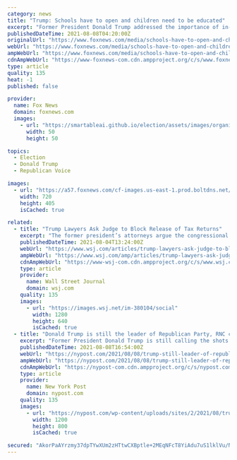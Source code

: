 ```yaml
---
category: news
title: "Trump: Schools have to open and children need to be educated"
excerpt: "Former President Donald Trump addressed the importance of in-person learning with Fox News host Dan Bongino Saturday evening, saying, \"Children have to go back to school.\""
publishedDateTime: 2021-08-08T04:20:00Z
originalUrl: "https://www.foxnews.com/media/schools-have-to-open-and-children-need-to-be-educated-trump-says"
webUrl: "https://www.foxnews.com/media/schools-have-to-open-and-children-need-to-be-educated-trump-says"
ampWebUrl: "https://www.foxnews.com/media/schools-have-to-open-and-children-need-to-be-educated-trump-says.amp"
cdnAmpWebUrl: "https://www-foxnews-com.cdn.ampproject.org/c/s/www.foxnews.com/media/schools-have-to-open-and-children-need-to-be-educated-trump-says.amp"
type: article
quality: 135
heat: -1
published: false

provider:
  name: Fox News
  domain: foxnews.com
  images:
    - url: "https://smartableai.github.io/election/assets/images/organizations/foxnews.com-50x50.jpg"
      width: 50
      height: 50

topics:
  - Election
  - Donald Trump
  - Republican Voice

images:
  - url: "https://a57.foxnews.com/cf-images.us-east-1.prod.boltdns.net/v1/static/694940094001/b2cb0665-c8f1-4267-8a19-1fda81fc12b9/9a4fbdef-7743-4350-b143-81d84474582f/1280x720/match/720/405/image.jpg?ve=1&tl=1"
    width: 720
    height: 405
    isCached: true

related:
  - title: "Trump Lawyers Ask Judge to Block Release of Tax Returns"
    excerpt: "The former president’s attorneys argue the congressional request is rooted solely in the desire for political gain."
    publishedDateTime: 2021-08-04T13:24:00Z
    webUrl: "https://www.wsj.com/articles/trump-lawyers-ask-judge-to-block-release-of-tax-returns-11628087049"
    ampWebUrl: "https://www.wsj.com/amp/articles/trump-lawyers-ask-judge-to-block-release-of-tax-returns-11628087049"
    cdnAmpWebUrl: "https://www-wsj-com.cdn.ampproject.org/c/s/www.wsj.com/amp/articles/trump-lawyers-ask-judge-to-block-release-of-tax-returns-11628087049"
    type: article
    provider:
      name: Wall Street Journal
      domain: wsj.com
    quality: 135
    images:
      - url: "https://images.wsj.net/im-380104/social"
        width: 1280
        height: 640
        isCached: true
  - title: "Donald Trump is still the leader of Republican Party, RNC chair says"
    excerpt: "Former President Donald Trump is still calling the shots for the GOP, as is evident by his more than $100 million war chest, a party honcho said Sunday."
    publishedDateTime: 2021-08-08T16:54:00Z
    webUrl: "https://nypost.com/2021/08/08/trump-still-leader-of-republican-party-rnc-chair-ronna-mcdaniel/"
    ampWebUrl: "https://nypost.com/2021/08/08/trump-still-leader-of-republican-party-rnc-chair-ronna-mcdaniel/amp/"
    cdnAmpWebUrl: "https://nypost-com.cdn.ampproject.org/c/s/nypost.com/2021/08/08/trump-still-leader-of-republican-party-rnc-chair-ronna-mcdaniel/amp/"
    type: article
    provider:
      name: New York Post
      domain: nypost.com
    quality: 135
    images:
      - url: "https://nypost.com/wp-content/uploads/sites/2/2021/08/trump-rally-053.jpg?quality=90&strip=all&w=1200"
        width: 1200
        height: 800
        isCached: true

secured: "AkorPaAYrzmy37dpTYwXUm2zHTtwCXBptle+2MEqNFcT8YiAdu7uS1lklVu/NuZgikgVgpkf0ynf1nW8/8yghwKB7O7c0JzHHRNqPgT9ATAlxm5UthaPLP3RMj7HKpWiY2Q08zl1T8LqlgRrIViTEntvbtx19OrHwvETOaIkju+y87AmvW0OwdiNizGu0fLmZmw0/niN/vUmLEW1/86Po8FSCY2Y4RL1AHwAQKmbWws6Vcb+uN1+2pifG2FR5pftaJw22ZIsdMvok7GWphmkYSQ5pJi64Pz5C5DnHVna6GO4AbvCCESJpKtHffSPZte3urlfE66e5pO5OBRI2h7T4D+nI2OjJ3ZAyttx9dCwsLA=;aUFYV0GZDLm8Wi1Ut9/RRg=="
---
```


